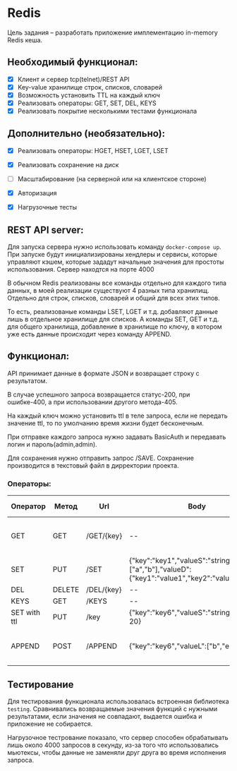 # Redis

Цель задания – разработать приложение имплементацию in-memory Redis кеша.

## Необходимый функционал:

- [x] Клиент и сервер tcp(telnet)/REST API
- [x] Key-value хранилище строк, списков, словарей
- [x] Возможность установить TTL на каждый ключ
- [x] Реализовать операторы: GET, SET, DEL, KEYS
- [x] Реализовать покрытие несколькими тестами функционала

## Дополнительно (необязательно):

- [x] Реализовать операторы: HGET, HSET, LGET, LSET
- [x] Реализовать сохранение на диск
- [ ] Масштабирование (на серверной или на клиентское стороне)
- [x] Авторизация
- [x] Нагрузочные тесты


## REST API server:

Для запуска сервера нужно использовать команду `docker-compose up`. При запуске будут инициализированы хендлеры и сервисы, которые управляют кэшем, которые зададут начальные значения для простоты использования. Сервер находтся на порте 4000

В обычном Redis реализованы все команды отдельно для каждого типа данных, в моей реализации существуют 4 разных типа хранилищ. Отдельно для строк, списков, словарей и общий для всех этих типов.

То есть, реализованые команды LSET, LGET и т.д. добавляют данные лишь в отдельное хранилище для списков. А команды SET, GET и т.д. для общего хранилища, добавление в хранилище по ключу, в котором уже есть данные происходит через команду APPEND.

## Функционал:

API принимает данные в формате JSON и возвращает строку с результатом.

В случае успешного запроса возвращается статус-200, при ошибке-400, а при использовании другого метода-405.

На каждый ключ можно установить ttl в теле запроса, если не передать значение ttl, то по умолчанию время жизни будет бесконечным.

При отправке каждого запроса нужно задавать BasicAuth и передавать логин и пароль(admin,admin).

Для сохранения нужно отправить запрос /SAVE. Сохранение производится в текстовый файл в дирректории проекта.

### Операторы:

| Оператор                | Метод | Url          | Body                                                         | Пример успешного ответа                                                                                                                    |
|-----------------------|--------|--------------|--------------------------------------------------------------|-----------------------------------------------------------------------------------------|
| GET                  | GET    | /GET/{key}            | --                                                           | Resp: &{ValueD:map[key1:value1 key2:value2] ValueL:[a b] ValueS:string ttl:-1}                                                            | --                                                               |
| SET                   | PUT    | /SET         | {"key":"key1","valueS":"string","valueL":["a","b"],"valueD":{"key1":"value1","key2":"value2"}}                                                          | Resp: OK                                  |
| DEL          | DELETE    | /DEL/{key}  | --                                                           | Resp: OK                                                                            |
| KEYS               | GET | /KEYS         | --                                                           | Resp: [key3 key5]                                                                                   | --                                                               |
| SET with ttl| PUT   | /key         | {"key":"key6","valueS":"string","ttl" : 20} |     Resp: OK       |
| APPEND          | POST | /APPEND| {"key":"key6","valueL":["b","e"]}  | Resp: &{ValueD:map[key1:value1 key2:value2] ValueL:[a b b e] ValueS:string ttl:-1}                                     |


## Тестирование

Для тестирования функционала использовалась встроенная библиотека `testing`. Сравнивались возвращаемые значения функций с нужными результатами, если значения не совпадают, выдается ошибка и приложение не собирается.

Нагрузочное тестрование показало, что сервер способен обрабатывать лишь около 4000 запросов в секунду, из-за того что использовались мьютексы, чтобы данные не заменяли друг друга во время исполнения запроса. 
